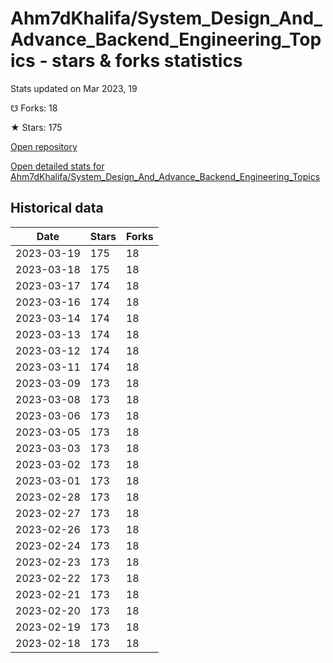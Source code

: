 # Ahm7dKhalifa/System_Design_And_Advance_Backend_Engineering_Topics - stars & forks statistics

Stats updated on Mar 2023, 19

☋ Forks: 18

★ Stars: 175

[Open repository](https://github.com/Ahm7dKhalifa/System_Design_And_Advance_Backend_Engineering_Topics)

[Open detailed stats for Ahm7dKhalifa/System_Design_And_Advance_Backend_Engineering_Topics](https://reviewgithub.com/rep/Ahm7dKhalifa/System_Design_And_Advance_Backend_Engineering_Topics)

## Historical data
| Date | Stars | Forks |
|------|-------|-------|
| 2023-03-19 | 175 | 18 | 
| 2023-03-18 | 175 | 18 | 
| 2023-03-17 | 174 | 18 | 
| 2023-03-16 | 174 | 18 | 
| 2023-03-14 | 174 | 18 | 
| 2023-03-13 | 174 | 18 | 
| 2023-03-12 | 174 | 18 | 
| 2023-03-11 | 174 | 18 | 
| 2023-03-09 | 173 | 18 | 
| 2023-03-08 | 173 | 18 | 
| 2023-03-06 | 173 | 18 | 
| 2023-03-05 | 173 | 18 | 
| 2023-03-03 | 173 | 18 | 
| 2023-03-02 | 173 | 18 | 
| 2023-03-01 | 173 | 18 | 
| 2023-02-28 | 173 | 18 | 
| 2023-02-27 | 173 | 18 | 
| 2023-02-26 | 173 | 18 | 
| 2023-02-24 | 173 | 18 | 
| 2023-02-23 | 173 | 18 | 
| 2023-02-22 | 173 | 18 | 
| 2023-02-21 | 173 | 18 | 
| 2023-02-20 | 173 | 18 | 
| 2023-02-19 | 173 | 18 | 
| 2023-02-18 | 173 | 18 | 

